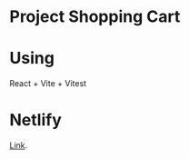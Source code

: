 # Project Shopping Cart
# Using
React + Vite + Vitest
# Netlify
[Link](raistmere-shoppingcart.netlify.app).